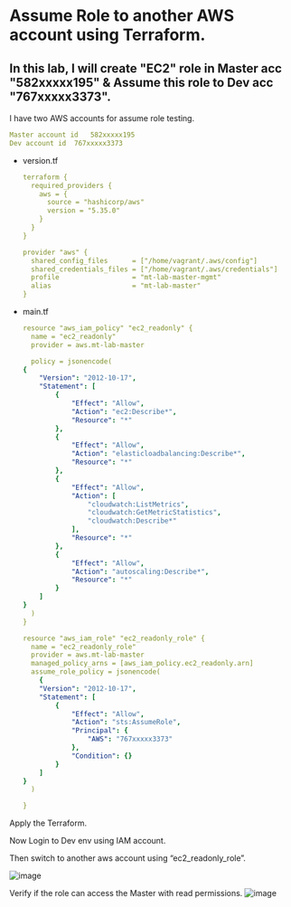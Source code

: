 # Assume Role to another AWS account using Terraform.


## In this lab, I will create "EC2" role in Master acc "582xxxxx195" & Assume this role to Dev acc "767xxxxx3373". 


I have two AWS accounts for assume role testing.

```yaml
Master account id	582xxxxx195
Dev account id	767xxxxx3373
```




- version.tf
    
    ```yaml
    terraform {
      required_providers {
        aws = {
          source = "hashicorp/aws"
          version = "5.35.0"
        }
      }
    }
    
    provider "aws" {
      shared_config_files      = ["/home/vagrant/.aws/config"]
      shared_credentials_files = ["/home/vagrant/.aws/credentials"]
      profile                  = "mt-lab-master-mgmt"
      alias                    = "mt-lab-master"
    }
    ```
    
- main.tf
    
    ```yaml
    resource "aws_iam_policy" "ec2_readonly" {
      name = "ec2_readonly"
      provider = aws.mt-lab-master
    
      policy = jsonencode(
    {
        "Version": "2012-10-17",
        "Statement": [
            {
                "Effect": "Allow",
                "Action": "ec2:Describe*",
                "Resource": "*"
            },
            {
                "Effect": "Allow",
                "Action": "elasticloadbalancing:Describe*",
                "Resource": "*"
            },
            {
                "Effect": "Allow",
                "Action": [
                    "cloudwatch:ListMetrics",
                    "cloudwatch:GetMetricStatistics",
                    "cloudwatch:Describe*"
                ],
                "Resource": "*"
            },
            {
                "Effect": "Allow",
                "Action": "autoscaling:Describe*",
                "Resource": "*"
            }
        ]
    }
      )
    }
    
    resource "aws_iam_role" "ec2_readonly_role" {
      name = "ec2_readonly_role"
      provider = aws.mt-lab-master
      managed_policy_arns = [aws_iam_policy.ec2_readonly.arn]
      assume_role_policy = jsonencode(
        {
        "Version": "2012-10-17",
        "Statement": [
            {
                "Effect": "Allow",
                "Action": "sts:AssumeRole",
                "Principal": {
                    "AWS": "767xxxxx3373"
                },
                "Condition": {}
            }
        ]
    }
      )
    
    }
    ```
    

Apply the Terraform. 

Now Login to Dev env using IAM account. 

Then switch to another aws account using “ec2_readonly_role”.

![image](https://github.com/myathway-lab/Create-AWD-Assume-Role-using-Terraform/assets/157335804/f9815f70-8bc0-48a9-9191-999d9ce093b1)


Verify if the role can access the Master with read permissions. 
![image](https://github.com/myathway-lab/Create-AWD-Assume-Role-using-Terraform/assets/157335804/fa59862f-860e-4644-a5f4-dbd55b78dd69)

